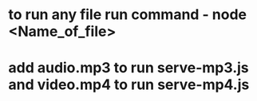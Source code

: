 # to run any file run command - node <Name_of_file>

# add audio.mp3 to run serve-mp3.js and video.mp4 to run serve-mp4.js
